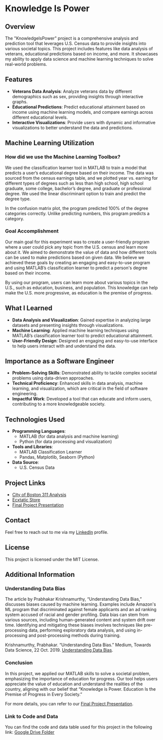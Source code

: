 # Knowledge Is Power

## Overview

The "KnowledgeIsPower" project is a comprehensive analysis and prediction tool that leverages U.S. Census data to provide insights into various societal topics. This project includes features like data analysis of veterans, educational predictions based on income, and more. It showcases my ability to apply data science and machine learning techniques to solve real-world problems.

## Features

- **Veterans Data Analysis**: Analyze veterans data by different demographics such as sex, providing insights through interactive graphs.
- **Educational Predictions**: Predict educational attainment based on income using machine learning models, and compare earnings across different educational levels.
- **Interactive Visualizations**: Provide users with dynamic and informative visualizations to better understand the data and predictions.

## Machine Learning Utilization

### How did we use the Machine Learning Toolbox?

We used the classification learner tool in MATLAB to train a model that predicts a user’s educational degree based on their income. The data was sourced from the census earnings table, and we plotted year vs. earning for different types of degrees such as less than high school, high school graduate, some college, bachelor’s degree, and graduate or professional degree. We used the linear discriminant option to train and predict the degree type.

In the confusion matrix plot, the program predicted 100% of the degree categories correctly. Unlike predicting numbers, this program predicts a category.

### Goal Accomplishment

Our main goal for this experiment was to create a user-friendly program where a user could pick any topic from the U.S. census and learn more about it. We aimed to demonstrate the value of data and how different tools can be used to make predictions based on given data. We believe we achieved these goals by creating an engaging and easy-to-use program and using MATLAB’s classification learner to predict a person's degree based on their income.

By using our program, users can learn more about various topics in the U.S., such as education, business, and population. This knowledge can help make the U.S. more progressive, as education is the premise of progress.

## What I Learned

- **Data Analysis and Visualization**: Gained expertise in analyzing large datasets and presenting insights through visualizations.
- **Machine Learning**: Applied machine learning techniques using MATLAB’s classification learner tool to predict educational attainment.
- **User-Friendly Design**: Designed an engaging and easy-to-use interface to help users interact with and understand the data.

## Importance as a Software Engineer

- **Problem-Solving Skills**: Demonstrated ability to tackle complex societal problems using data-driven approaches.
- **Technical Proficiency**: Enhanced skills in data analysis, machine learning, and visualization, which are critical in the field of software engineering.
- **Impactful Work**: Developed a tool that can educate and inform users, contributing to a more knowledgeable society.

## Technologies Used

- **Programming Languages**:
  - MATLAB (for data analysis and machine learning)
  - Python (for data processing and visualization)
- **Tools and Libraries**:
  - MATLAB Classification Learner
  - Pandas, Matplotlib, Seaborn (Python)
- **Data Source**:
  - U.S. Census Data

## Project Links

- [City of Boston 311 Analysis](https://github.com/mar19a/CityOfBoston311.git)
- [Ecxtatic Store](https://github.com/mar19a/EcxtaticStore.git)
- [Final Project Presentation](./FinalProjectPresentation.pdf)

## Contact

Feel free to reach out to me via my [LinkedIn](https://www.linkedin.com/in/marianoa19/) profile.

## License

This project is licensed under the MIT License.

## Additional Information

### Understanding Data Bias

The article by Prabhakar Krishnamurthy, “Understanding Data Bias,” discusses biases caused by machine learning. Examples include Amazon's ML program that discriminated against female applicants and an ad ranking system accused of racial and gender profiling. Data bias can stem from various sources, including human-generated content and system drift over time. Identifying and mitigating these biases involves techniques like pre-processing data, performing exploratory data analysis, and using in-processing and post-processing methods during training.

Krishnamurthy, Prabhakar. “Understanding Data Bias.” Medium, Towards Data Science, 22 Oct. 2019. [Understanding Data Bias](https://towardsdatascience.com/survey-d4f168791e57).

### Conclusion

In this project, we applied our MATLAB skills to solve a societal problem, emphasizing the importance of education for progress. Our tool helps users appreciate the value of education and understand the realities of the country, aligning with our belief that “Knowledge is Power. Education Is the Premise of Progress in Every Society.”

For more details, you can refer to our [Final Project Presentation](./FinalProjectPresentation.pdf).

### Link to Code and Data

You can find the code and data table used for this project in the following link:
[Google Drive Folder](https://drive.google.com/drive/folders/1U0otOWyxyy4shgBXrYLepOuOCQbVjW7B?usp=sharing)
